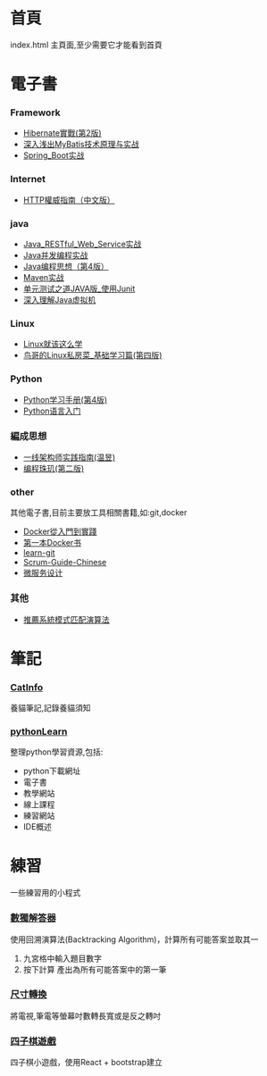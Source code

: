 # 首頁
index.html 主頁面,至少需要它才能看到首頁
# 電子書
### Framework
* [Hibernate實戰(第2版)](https://xupmtp.github.io/file/Framework/Hibernate實戰(第2版).pdf)
* [深入浅出MyBatis技术原理与实战](https://xupmtp.github.io/file/Framework/深入浅出MyBatis技术原理与实战.pdf)
* [Spring_Boot实战](https://xupmtp.github.io/file/spring/Spring_Boot实战.pdf)
### Internet
* [HTTP權威指南（中文版）](https://xupmtp.github.io/file/Internet/HTTP權威指南（中文版）.pdf)
### java
* [Java_RESTful_Web_Service实战](https://xupmtp.github.io/file/java/Java_RESTful_Web_Service实战.pdf)
* [Java并发编程实战](https://xupmtp.github.io/file/java/Java并发编程实战.pdf)
* [Java编程思想（第4版）](https://xupmtp.github.io/file/java/Java编程思想（第4版）.pdf)
* [Maven实战](https://xupmtp.github.io/file/java/Maven实战.pdf)
* [单元测试之道JAVA版_使用Junit](https://xupmtp.github.io/file/java/单元测试之道JAVA版_使用Junit.pdf)
* [深入理解Java虚拟机](https://xupmtp.github.io/file/java/深入理解Java虚拟机.pdf)
### Linux
* [Linux就该这么学](https://xupmtp.github.io/file/Linux/Linux就该这么学.pdf)
* [鸟哥的Linux私房菜_基础学习篇(第四版)](https://xupmtp.github.io/file/Linux/鸟哥的Linux私房菜_基础学习篇(第四版).pdf)
### Python
* [Python学习手册(第4版)](https://xupmtp.github.io/file/python/Python学习手册(第4版).pdf)
* [Python语言入门](https://xupmtp.github.io/file/python/Python语言入门.pdf)
### 編成思想
* [一线架构师实践指南(温昱)](https://xupmtp.github.io/file/編成思想/一线架构师实践指南(温昱).pdf)
* [编程珠玑(第二版)](https://xupmtp.github.io/file/編成思想/编程珠玑(第二版).pdf)
### other
其他電子書,目前主要放工具相關書籍,如:git,docker
* [Docker從入門到實踐](https://xupmtp.github.io/file/other/Docker從入門到實踐.pdf)
* [第一本Docker书](https://xupmtp.github.io/file/other/第一本Docker书.pdf)
* [learn-git](https://xupmtp.github.io/file/other/learn-git.pdf)
* [Scrum-Guide-Chinese](https://xupmtp.github.io/file/other/Scrum-Guide-Chinese.pdf)
* [微服务设计](https://xupmtp.github.io/file/other/微服务设计.pdf)
### 其他
* [推薦系統模式匹配演算法](https://xupmtp.github.io/file/推薦系統模式匹配演算法.docx)
# 筆記
### [CatInfo](https://xupmtp.github.io/notes/CatInfo)
養貓筆記,記錄養貓須知
### [pythonLearn](https://xupmtp.github.io/notes/pythonLearn)
整理python學習資源,包括:
* python下載網址
* 電子書
* 教學網站
* 線上課程
* 練習網站
* IDE概述
# 練習
一些練習用的小程式
### [數獨解答器](https://xupmtp.github.io/tools/suDoku)
使用回溯演算法(Backtracking Algorithm)，計算所有可能答案並取其一
1. 九宮格中輸入題目數字
2. 按下計算
產出為所有可能答案中的第一筆
### [尺寸轉換](https://xupmtp.github.io/tools/screanChange)
將電視,筆電等螢幕吋數轉長寬或是反之轉吋
### [四子棋遊戲](https://xupmtp.github.io/tools/tictactoe.html)
四子棋小遊戲，使用React + bootstrap建立
